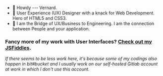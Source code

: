 - 👋 Howdy --- Vernard.
- 👀 User Experience (UX) Designer with a knack for Web Development. Hero of HTML5 and CSS3.
- 🌱 I am the Bridge of UX/Business to Engineering.  I am the connection between People and your application.

### Fancy more of my work with User Interfaces?  [Check out my JSFiddles](http://jsfiddle.net/user/vm7488/fiddles/).

*If there seems to be less work here, it's because some of my codings also happen in bit#bucket and I usually work on our self-hosted Gitlab account at work in which I don't use this account.*

<!---
vince7488/vince7488 is a ✨ special ✨ repository because its `README.md` (this file) appears on your GitHub profile.
You can click the Preview link to take a look at your changes.
--->
